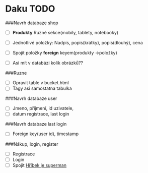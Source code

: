 # Daku TODO

###Navrh databaze shop
- [ ] **Produkty** Ruzné sekce(mobily, tablety, notebooky)
- [ ] Jednotlivé položky: Nadpis, popis(krátky), popis(dlouhý), cena
- [ ] Spojit položky **foreign** keyem(produkty ->položky)
- [ ] Asi mít v databázi kolik obrázků??


###Ruzne
- [ ] Opravit table v bucket.html
- [ ] Tagy asi samostatna tabulka

###Navrh databaze user
- [ ] Jmeno, přijmení, id uzivatele, 
- [ ] datum registrace, last login

###Navrh databaze last login
- [ ] Foreign key(user id), timestamp


###Nákup, login, register
- [ ] Registrace
- [ ] Login
- [ ] Spojit
[Hříbek je superman](http://images.elephantjournal.com/wp-content/uploads/2012/03/Superman.jpg "Superman")